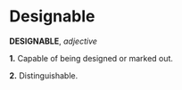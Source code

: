 # Designable

**DESIGNABLE**, _adjective_

**1.** Capable of being designed or marked out.

**2.** Distinguishable.